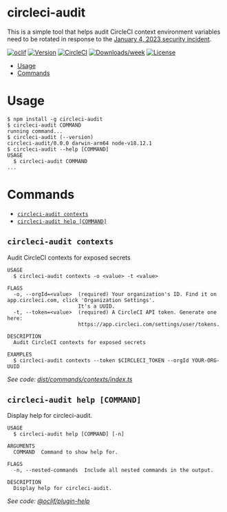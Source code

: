 circleci-audit
=================

This is a simple tool that helps audit CircleCI context environment variables need to be rotated in response
to the [January 4, 2023 security incident](https://circleci.com/blog/january-4-2023-security-alert/).

[![oclif](https://img.shields.io/badge/cli-oclif-brightgreen.svg)](https://oclif.io)
[![Version](https://img.shields.io/npm/v/oclif-hello-world.svg)](https://npmjs.org/package/oclif-hello-world)
[![CircleCI](https://circleci.com/gh/oclif/hello-world/tree/main.svg?style=shield)](https://circleci.com/gh/oclif/hello-world/tree/main)
[![Downloads/week](https://img.shields.io/npm/dw/oclif-hello-world.svg)](https://npmjs.org/package/oclif-hello-world)
[![License](https://img.shields.io/npm/l/oclif-hello-world.svg)](https://github.com/oclif/hello-world/blob/main/package.json)

<!-- toc -->
* [Usage](#usage)
* [Commands](#commands)
<!-- tocstop -->
# Usage
<!-- usage -->
```sh-session
$ npm install -g circleci-audit
$ circleci-audit COMMAND
running command...
$ circleci-audit (--version)
circleci-audit/0.0.0 darwin-arm64 node-v18.12.1
$ circleci-audit --help [COMMAND]
USAGE
  $ circleci-audit COMMAND
...
```
<!-- usagestop -->
# Commands
<!-- commands -->
* [`circleci-audit contexts`](#circleci-audit-contexts)
* [`circleci-audit help [COMMAND]`](#circleci-audit-help-command)

## `circleci-audit contexts`

Audit CircleCI contexts for exposed secrets

```
USAGE
  $ circleci-audit contexts -o <value> -t <value>

FLAGS
  -o, --orgId=<value>  (required) Your organization's ID. Find it on app.circleci.com, click 'Organization Settings'.
                       It's a UUID.
  -t, --token=<value>  (required) A CircleCI API token. Generate one here:
                       https://app.circleci.com/settings/user/tokens.

DESCRIPTION
  Audit CircleCI contexts for exposed secrets

EXAMPLES
  $ circleci-audit contexts --token $CIRCLECI_TOKEN --orgId YOUR-ORG-UUID
```

_See code: [dist/commands/contexts/index.ts](https://github.com/blimmer/circleci-audit/blob/v0.0.0/dist/commands/contexts/index.ts)_

## `circleci-audit help [COMMAND]`

Display help for circleci-audit.

```
USAGE
  $ circleci-audit help [COMMAND] [-n]

ARGUMENTS
  COMMAND  Command to show help for.

FLAGS
  -n, --nested-commands  Include all nested commands in the output.

DESCRIPTION
  Display help for circleci-audit.
```

_See code: [@oclif/plugin-help](https://github.com/oclif/plugin-help/blob/v5.1.22/src/commands/help.ts)_
<!-- commandsstop -->
